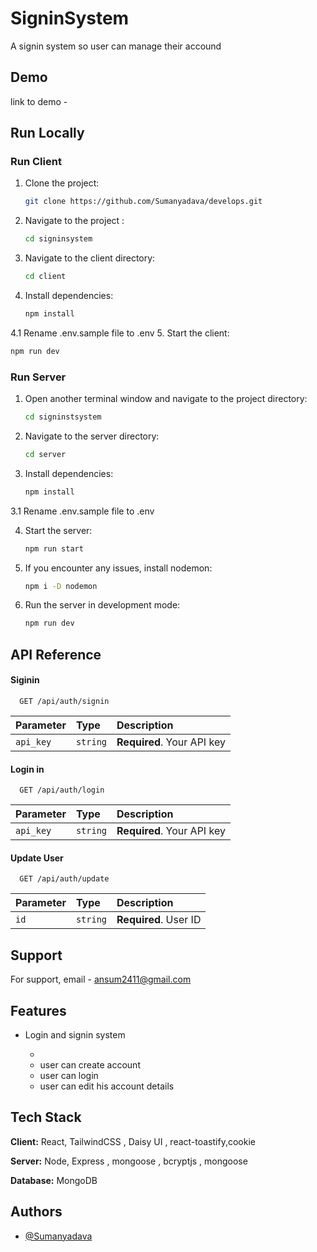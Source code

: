 # SigninSystem

A signin system so user can manage their accound 

## Demo

link to demo -

## Run Locally

### Run Client

1. Clone the project:

   ```bash
   git clone https://github.com/Sumanyadava/develops.git
   ```

2. Navigate to the project :

   ```bash
   cd signinsystem
   ```

3. Navigate to the client directory:

   ```bash
   cd client
   ```

4. Install dependencies:

   ```bash
   npm install
   ```
4.1 Rename .env.sample file to .env 
5. Start the client:

   ```bash
   npm run dev
   ```

### Run Server

1. Open another terminal window and navigate to the project directory:

   ```bash
   cd signinstsystem
   ```

2. Navigate to the server directory:

   ```bash
   cd server
   ```

3. Install dependencies:

   ```bash
   npm install
   ```
3.1 Rename .env.sample file to .env 


4. Start the server:

   ```bash
   npm run start
   ```

5. If you encounter any issues, install nodemon:

   ```bash
   npm i -D nodemon
   ```

6. Run the server in development mode:

   ```bash
   npm run dev
   ```



## API Reference

#### Siginin

```http
  GET /api/auth/signin
```

| Parameter | Type     | Description                |
| :-------- | :------- | :------------------------- |
| `api_key` | `string` | **Required**. Your API key |

#### Login in

```http
  GET /api/auth/login
```

| Parameter | Type     | Description                       |
| :-------- | :------- | :-------------------------------- |
| `api_key` | `string` | **Required**. Your API key        |



#### Update User

```http
  GET /api/auth/update
```

| Parameter | Type     | Description                |
| :-------- | :------- | :------------------------- |
| `id`      | `string` | **Required**. User ID      |




## Support

For support, email - ansum2411@gmail.com


## Features

- Login and signin system

  -
  - user can create account
  - user can login
  - user can edit his account details 


## Tech Stack

**Client:** React, TailwindCSS , Daisy UI , react-toastify,cookie

**Server:** Node, Express , mongoose , bcryptjs , mongoose

**Database:** MongoDB

## Authors

- [@Sumanyadava](https://github.com/Sumanyadava)
